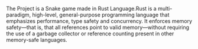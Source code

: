 The Project is a Snake game made in Rust Language.Rust is a multi-paradigm, high-level, general-purpose programming language that emphasizes performance, type safety and concurrency. It enforces memory safety—that is, that all references point to valid memory—without requiring the use of a garbage collector or reference counting present in other memory-safe languages.
